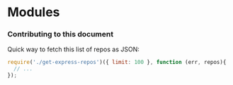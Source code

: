 # Modules





### Contributing to this document

Quick way to fetch this list of repos as JSON:

```js
require('./get-express-repos')({ limit: 100 }, function (err, repos){
  // ...
});
```
